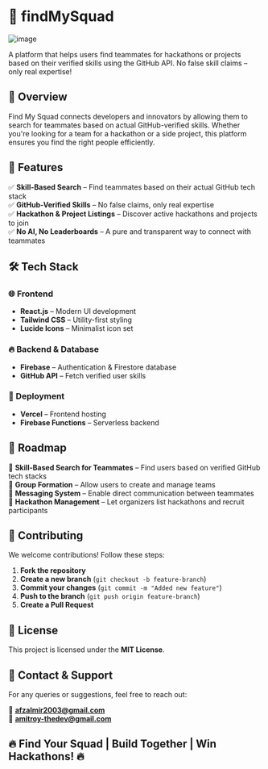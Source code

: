 # 🚀 findMySquad 
![image](https://github.com/user-attachments/assets/07b51ad8-caef-4b26-b5dc-b86362be4947)


A platform that helps users find teammates for hackathons or projects based on their verified skills using the GitHub API. No false skill claims – only real expertise!  

## 🌟 Overview  

Find My Squad connects developers and innovators by allowing them to search for teammates based on actual GitHub-verified skills. Whether you're looking for a team for a hackathon or a side project, this platform ensures you find the right people efficiently.  

## 🎯 Features  

✅ **Skill-Based Search** – Find teammates based on their actual GitHub tech stack  
✅ **GitHub-Verified Skills** – No false claims, only real expertise  
✅ **Hackathon & Project Listings** – Discover active hackathons and projects to join  
✅ **No AI, No Leaderboards** – A pure and transparent way to connect with teammates  

## 🛠 Tech Stack  

### 🌐 Frontend  
- **React.js** – Modern UI development  
- **Tailwind CSS** – Utility-first styling  
- **Lucide Icons** – Minimalist icon set  

### 🔥 Backend & Database  
- **Firebase** – Authentication & Firestore database  
- **GitHub API** – Fetch verified user skills  

### 🚀 Deployment  
- **Vercel** – Frontend hosting  
- **Firebase Functions** – Serverless backend  

## 📢 Roadmap  

🔹 **Skill-Based Search for Teammates** – Find users based on verified GitHub tech stacks  
🔹 **Group Formation** – Allow users to create and manage teams  
🔹 **Messaging System** – Enable direct communication between teammates  
🔹 **Hackathon Management** – Let organizers list hackathons and recruit participants  

## 🤝 Contributing  

We welcome contributions! Follow these steps:  

1. **Fork the repository**  
2. **Create a new branch** (`git checkout -b feature-branch`)  
3. **Commit your changes** (`git commit -m "Added new feature"`)  
4. **Push to the branch** (`git push origin feature-branch`)  
5. **Create a Pull Request**  

## 📜 License  

This project is licensed under the **MIT License**.  

## 📢 Contact & Support  

For any queries or suggestions, feel free to reach out:  

📧 **afzalmir2003@gmail.com**  
📧 **amitroy-thedev@gmail.com**  

## 🔥 Find Your Squad | Build Together | Win Hackathons! 🔥  

